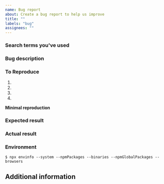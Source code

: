 ```yaml
---
name: Bug report
about: Create a bug report to help us improve
title: ""
labels: "bug"
assignees: ""
---
```


<!--
Thank you for reporting an issue.

Please fill in as much of the template below as you're able. Feel free to delete any section you don't think applies, but be aware that the more comprehensive your description, the easier it is to take it into account.
-->

### Search terms you've used

<!-- What search terms have you used to check whether this bug was already reported? -->

### Bug description

<!-- A short description of what the problem is. -->

### To Reproduce

1.
2.
3.
4.

**Minimal reproduction**

<!--
Adding a minimal reproduction of the bug makes it as easy as possible to get it fixed.
To do so, fork the following CodeSandbox, insert the minimal code that demonstrates the problem,
and share the resulting link here:
https://codesandbox.io/s/github/inrupt/solid-client-js/tree/main/.codesandbox/sandbox

-->

### Expected result

<!-- A clear and concise description of what you expected to happen -->

### Actual result

<!-- A description of what actually happened -->

### Environment

<!--
Please run

  npx envinfo --system --npmPackages --binaries --npmGlobalPackages --browsers

in your project folder and paste the output here:
-->

```
$ npx envinfo --system --npmPackages --binaries --npmGlobalPackages --browsers
```

## Additional information

<!-- Add any other relevant information that might be useful to understand and find a solution to the problem -->
